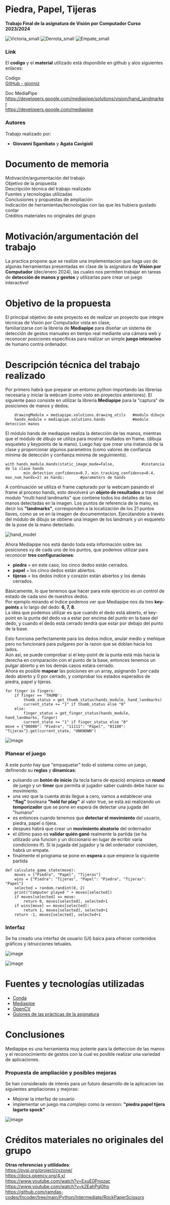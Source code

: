 # Piedra, Papel, Tijeras
**Trabajo Final de la asignatura de Visión por Computador Curso 2023/2024**

![Victoria_small](https://github.com/gionniz/Computer-Vision/assets/2800642/db61c0c4-e7df-401f-9ac1-1d15aa2f762e)
![Derrota_small](https://github.com/gionniz/Computer-Vision/assets/2800642/f54b4c6c-4d5c-4a39-902f-061323d489c3)
![Empate_small](https://github.com/gionniz/Computer-Vision/assets/2800642/c021941f-a4c4-4bf9-8a56-3a51eff25ce4)

### Link
El **codigo** y el **material** utilizado està disponibile en github y alos siguientes enlaces:  

Codigo  
[GitHub - gionniz](https://github.com/gionniz/Computer-Vision/edit/main/Trabajo "GitHub gionniz")

Doc MediaPipe  
https://developers.google.com/mediapipe/solutions/vision/hand_landmarker  
https://developers.google.com/mediapipe  

### Autores
Trabajo realizado por:
- **Giovanni Sgambato** y **Agata Cavigioli**

# Documento de memoria
Motivación/argumentación del trabajo  
Objetivo de la propuesta  
Descripción técnica del trabajo realizado  
Fuentes y tecnologías utilizadas  
Conclusiones y propuestas de ampliación  
Indicación de herramientas/tecnologías con las que les hubiera gustado contar  
Créditos materiales no originales del grupo  

# Motivación/argumentación del trabajo
La practica propone que se realize una implementacion que haga uso de algunas herramientas presentadas en clase de la asignatura de **Vision por Computador** (dec/enero 2024), 
las cuales nos permiten trabajar en tareas de **detección de manos y gestos** y utilizarlas pare crear un juego interactivo!

# Objetivo de la propuesta
El principal objetivo de este proyecto es de realizar un proyecto que integre técnicas de Visión por Computador vista en clase,  
familiarizarse con la librería de **Mediapipe** para diseñar un sistema de detección de gestos manuales en tiempo real mediante una cámara web 
y reconocer posiciones específicas para realizar un simple **juego interacivo** de humano contra ordenador.

# Descripción técnica del trabajo realizado
Por primero habrà que preparar un entorno python importando las librerías necesaria y iniciar la webcam (como visto en proyectos anteriores).
El siguiente paso consiste en utilizar la librería **Mediapipe** para la "captura" de posiciones de manos y dedos.

```
    drawingModule = mediapipe.solutions.drawing_utils   #modulo dibujo
    hands_module = mediapipe.solutions.hands            #modulo deteccion manos
```

El módulo hands de mediapipe realiza la detección de las manos, mientras que el módulo de dibujo se utiliza para mostrar reultados en frame.
(dibuja esqueleto y keypoints de la mano). 
Luego hay que crear una instancia de la clase y proporcionar algunos parametros (como valores de confianza mínima de detección y confianza mínima de seguimiento).  

```
with hands_module.Hands(static_image_mode=False,            #instancia de la clase hands 
        min_detection_confidence=0.7, min_tracking_confidence=0.4, max_num_hands=2) as hands:       #parameters de hands  
``` 

A continuación se utiliza el frame capturado por la webcam pasando el frame al proceso hands,
esto devolverá un **objeto de resultados** a trave del modulo "multi hand landmarks" que contiene todos los detalles de las manos detectadas en la imagen.
Los puntos de referencia de la mano, es decir los **"landmarks"**, corresponden a la localización de los 21 puntos llaves, como se ve en la imagen de documemntacion.
Ejecútandolo a través del módulo de dibujo se obtiene una imagen de los landmark y un esqueleto de la pose de la mano detectado.

![hand_model](https://github.com/gionniz/Computer-Vision/assets/2800642/f32e8324-9e27-4710-8745-743a4064ae3d)

Ahora Mediapipe nos está dando toda esta información sobre las posiciones xy de cada uno de los puntos, que podemos utilizar para reconocer **tres configuraciones**:
- **piedra** = en este caso, los cinco dedos están cerrados. 
- **papel** = los cinco dedos están abiertos. 
- **tijeras** = los dedos índice y corazón están abiertos y los demás cerrados.

Básicamente, lo que tenemos que hacer para este ejercicio es un control de estado de cada uno de nuestros dedos.  
Por ejemplo mirando el índice podemos ver que Mediapipe nos da tres **key-points** a lo largo del dedo: **6, 7, 8**.  
La idea que podemos utilizar es que cuando el dedo  está abierto, el key-point en la punta del dedo va a estar por encima del punto en la base del dedo,
y cuando el dedo está cerrado tendrà que estar por debajo del punto de la base.  

Esto funciona perfectamente para los dedos índice, anular medio y meñique pero no funcionará para pulgares por la razon que se doblan hacia los lados.  
Aún así, se puede comprobar si el key-point de la punta está más hacia la derecha en comparación con el punto de la base, entonces tenemos un pulgar abierto y en los demás casos estára cerrado.  
Ahora es posible **mapear** las poiciones en un array, asignando 1 por cada dedo abierto y 0 por cerrado, y comprobar los estados esperados de piedra, papel y tijeras.  

```
for finger in fingers:
    if finger == 'THUMB':
        thumb_status = get_thumb_status(hands_module, hand_landmarks)
        current_state += "1" if thumb_status else "0"
    else:
        finger_status = get_finger_status(hands_module, hand_landmarks, finger)
        current_state += "1" if finger_status else "0"
move = {"00000": "Piedra", "11111": "Papel", "01100": "Tijeras"}.get(current_state, "UNKNOWN")   
```  

![image](https://github.com/gionniz/Computer-Vision/assets/2800642/f6146dde-c3a5-4fd4-b819-2ed73125dc17)

### Planear el juego
A este punto hay que "empaquetar" todo el sistema como un juego, definendo su **reglas** y **dinamicas**:
- pulsando un **botón de inicio** (la tecla barra de epacio) empieza un **round** de juego y un **timer** que permita al jugador saber cuándo debe hacer su movimiento. 
- una vez que la cuenta atrás llegue a cero, vamos a establecer una **"flag"** booleana **"hold for play"** al valor true,
  se està asì realizando un **temporizador** que se pone en espera de detectar una jugada del "humano"
- es entonces cuando tenemos que **detectar el movimiento** del usuario, piedra, papel o tijera. 
- despues habrà que crear un **movimiento aleatorio** del ordernador 
- el último paso es **validar quién ganó** realmente la partida (se ha utilizado una funcion y un diccionario en lugar de ecribir varia condiciones if).
  Si la jugada del jugador y la del ordenador coinciden, habrà un empate.
- finalmente el programa se pone en **espera** a que empiece la siguiente partida 
```
def calculate_game_state(move):
    moves = ["Piedra", "Papel", "Tijeras"]
    wins = {"Piedra": "Tijeras", "Papel": "Piedra", "Tijeras": "Papel"}
    selected = random.randint(0, 2)
    print("Computer played " + moves[selected])
    if moves[selected] == move:
        return 0, moves[selected], selected+1
    if wins[move] == moves[selected]:
        return 1, moves[selected], selected+1
    return -1, moves[selected], selected+1
```

### Interfaz
Se ha creado una interfaz de usuario (UI) baica para ofrecer contenidos gráficos y istrucciones tetuales.  

![image](https://github.com/gionniz/Computer-Vision/assets/2800642/9a99f644-d5a0-4e37-abc3-93c99a0dec57)

![image](https://github.com/gionniz/Computer-Vision/assets/2800642/41139dad-2d27-4440-9475-7ba1cdeba872)

# Fuentes y tecnologías utilizadas
- [Conda](https://docs.conda.io/en/latest/)
- [Mediapipe](https://mediapipe.dev/)
- [OpenCV](https://opencv.org/)
- [Guiones de las prácticas de la asignatura](https://github.com/otsedom/otsedom.github.io/tree/main/VC)

# Conclusiones
Mediapipe es una herramienta muy potente para la detteccion de las manos y el reconocimiento de gestos con la cual es posible realizar una variedad de aplicaciones.

### Propuesta de ampliación y posibles mejoras
Se han considerado de interés para un futuro desarrollo de la aplicacion las siguientes ampliaciones y mejoras:
- Mejorar la interfaz de usuario
- implementar un juego ma complejo como la version: **"piedra papel tijera lagarto spock"**

![image](https://github.com/gionniz/Computer-Vision/assets/2800642/0361d4bc-c8c9-4b2c-a5e5-cb22221af396)

# Créditos materiales no originales del grupo  
**Otras referencias y utilidades**:  
https://pypi.org/project/cvzone/  
https://docs.opencv.org/4.x/  
https://www.youtube.com/watch?v=ExuE0Pnqzac  
https://www.youtube.com/watch?v=k2EahPgl0ho  
https://github.com/ramdas-codes/fncoder/tree/main/Python/Intermediate/RockPaperScissors  
